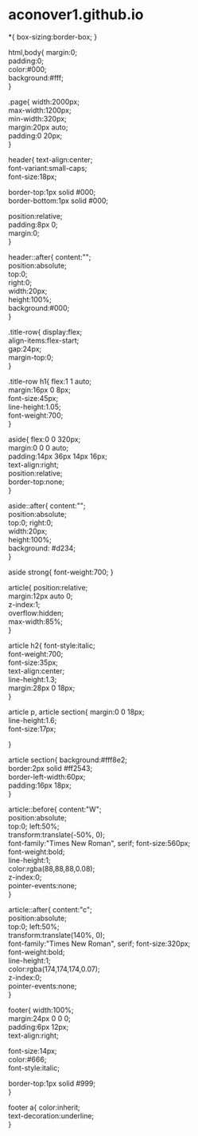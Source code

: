 # aconover1.github.io

*{ box-sizing:border-box; }


html,body{
  margin:0;                       
  padding:0;                      
  color:#000;                     
  background:#fff;                
}



.page{
  width:2000px;                   
  max-width:1200px;               
  min-width:320px;                
  margin:20px auto;               
  padding:0 20px;                 
}



header{
  text-align:center;              
  font-variant:small-caps;        
  font-size:18px;                 

  border-top:1px solid #000;      
  border-bottom:1px solid #000;   

  position:relative;              
  padding:8px 0;                  
  margin:0;                       
}


header::after{
  content:"";                     
  position:absolute;              
  top:0;                          
  right:0;                        
  width:20px;                     
  height:100%;                    
  background:#000;                
}


  

.title-row{
  display:flex;                   
  align-items:flex-start;         
  gap:24px;                       
  margin-top:0;                   
}


.title-row h1{
  flex:1 1 auto;                  
  margin:16px 0 8px;              
  font-size:45px;                 
  line-height:1.05;               
  font-weight:700;                
}


aside{
  flex:0 0 320px;                 
  margin:0 0 0 auto;              
  padding:14px 36px 14px 16px;    
  text-align:right;               
  position:relative;              
  border-top:none;                
}


aside::after{
  content:"";                     
  position:absolute;              
  top:0; right:0;                 
  width:20px;                     
  height:100%;                    
  background: #d234;             
}


aside strong{ font-weight:700; }




  
  

article{
  position:relative;              
  margin:12px auto 0;             
  z-index:1;                      
  overflow:hidden;                
  max-width:85%;                  
}


article h2{
  font-style:italic;              
  font-weight:700;                
  font-size:35px;                 
  text-align:center;              
  line-height:1.3;                
  margin:28px 0 18px;             
}


article p,
article section{
  margin:0 0 18px;                
  line-height:1.6;                
  font-size:17px;                 
       
}


article section{
  background:#fff8e2;             
  border:2px solid #ff2543;       
  border-left-width:60px;          
  padding:16px 18px;               
}



article::before{
  content:"W";                    
  position:absolute;              
  top:0; left:50%;                
  transform:translate(-50%, 0);   
  font-family:"Times New Roman", serif; 
  font-size:560px;                
  font-weight:bold;               
  line-height:1;                  
  color:rgba(88,88,88,0.08);      
  z-index:0;                      
  pointer-events:none;            
}


article::after{
  content:"c";                    
  position:absolute;              
  top:0; left:50%;                
  transform:translate(140%, 0);   
  font-family:"Times New Roman", serif; 
  font-size:320px;                
  font-weight:bold;               
  line-height:1;                  
  color:rgba(174,174,174,0.07);   
  z-index:0;                      
  pointer-events:none;            
}


  

footer{
  width:100%;                     
  margin:24px 0 0 0;             
  padding:6px 12px;               
  text-align:right;               

  font-size:14px;                 
  color:#666;                     
  font-style:italic;              

  border-top:1px solid #999;      
}


footer a{
  color:inherit;                  
  text-decoration:underline;      
}
